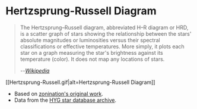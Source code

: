 # Hertzsprung-Russell Diagram

> The Hertzsprung–Russell diagram, abbreviated H–R diagram or HRD, is a scatter graph of stars showing the relationship between the stars' absolute magnitudes or luminosities versus their spectral classifications or effective temperatures. More simply, it plots each star on a graph measuring the star's brightness against its temperature (color). It does not map any locations of stars.
>
> --[_Wikipedia_](https://en.wikipedia.org/wiki/Hertzsprung%E2%80%93Russell_diagram)

[[Hertzsprung-Russell.gif|alt=Hertzsprung-Russell Diagram]]

* Based on [zonination's original work](https://www.reddit.com/r/dataisbeautiful/comments/433960).
* Data from the [HYG star database archive](https://github.com/astronexus/HYG-Database).